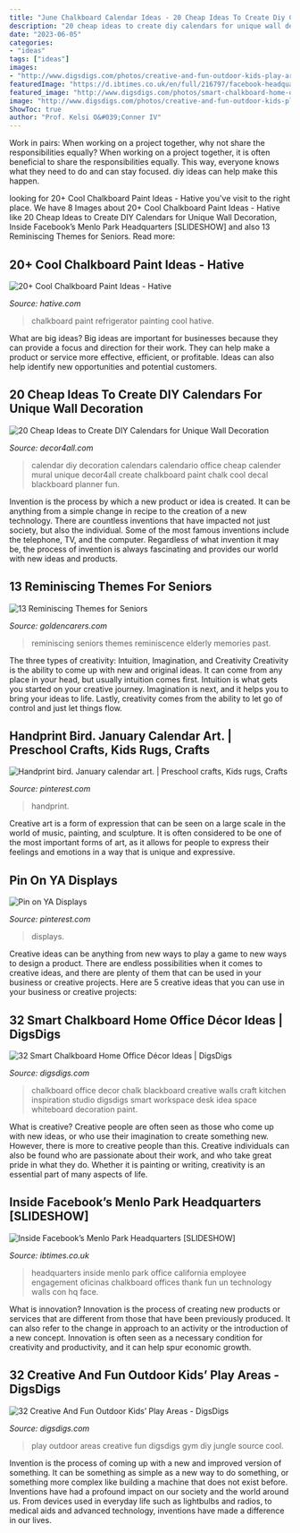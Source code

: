 ```yaml
---
title: "June Chalkboard Calendar Ideas - 20 Cheap Ideas To Create Diy Calendars For Unique Wall Decoration"
description: "20 cheap ideas to create diy calendars for unique wall decoration"
date: "2023-06-05"
categories:
- "ideas"
tags: ["ideas"]
images:
- "http://www.digsdigs.com/photos/creative-and-fun-outdoor-kids-play-areas-27.jpg"
featuredImage: "https://d.ibtimes.co.uk/en/full/216797/facebook-headquarters.jpg"
featured_image: "http://www.digsdigs.com/photos/smart-chalkboard-home-office-decor-ideas-32.jpg"
image: "http://www.digsdigs.com/photos/creative-and-fun-outdoor-kids-play-areas-27.jpg"
ShowToc: true
author: "Prof. Kelsi O&#039;Conner IV"
---
```



Work in pairs: When working on a project together, why not share the responsibilities equally?
When working on a project together, it is often beneficial to share the responsibilities equally. This way, everyone knows what they need to do and can stay focused. diy ideas can help make this happen.

	

		
looking for 20+ Cool Chalkboard Paint Ideas - Hative you've visit to the right place. We have 8 Images about 20+ Cool Chalkboard Paint Ideas - Hative like 20 Cheap Ideas to Create DIY Calendars for Unique Wall Decoration, Inside Facebook’s Menlo Park Headquarters [SLIDESHOW] and also 13 Reminiscing Themes for Seniors. Read more:
		
    
## 20+ Cool Chalkboard Paint Ideas - Hative

<img loading=lazy src="https://hative.com/wp-content/uploads/2014/09/chalkboard-paint-ideas/10-chalkboard-painting-on-a-refrigerator.jpg" onerror="this.onerror=null;this.src='https://tse1.mm.bing.net/th?id=OIP.DboN5Ldf0RG8QKba-MLc3QHaLH&amp;pid=15.1';" alt="20+ Cool Chalkboard Paint Ideas - Hative">

_Source: hative.com_

>chalkboard paint refrigerator painting cool hative. 

	

What are big ideas?
Big ideas are important for businesses because they can provide a focus and direction for their work. They can help make a product or service more effective, efficient, or profitable. Ideas can also help identify new opportunities and potential customers.

    
## 20 Cheap Ideas To Create DIY Calendars For Unique Wall Decoration

<img loading=lazy src="http://www.decor4all.com/wp-content/uploads/2016/01/wall-decoration-ideas-diy-calendar-16.jpg" onerror="this.onerror=null;this.src='https://tse2.mm.bing.net/th?id=OIP.HFx6oVqb3yq1wpfbAw70jgHaHa&amp;pid=15.1';" alt="20 Cheap Ideas to Create DIY Calendars for Unique Wall Decoration">

_Source: decor4all.com_

>calendar diy decoration calendars calendario office cheap calender mural unique decor4all create chalkboard paint chalk cool decal blackboard planner fun. 

	

Invention is the process by which a new product or idea is created. It can be anything from a simple change in recipe to the creation of a new technology. There are countless inventions that have impacted not just society, but also the individual. Some of the most famous inventions include the telephone, TV, and the computer. Regardless of what invention it may be, the process of invention is always fascinating and provides our world with new ideas and products.

    
## 13 Reminiscing Themes For Seniors

<img loading=lazy src="http://www.goldencarers.com/hero-images/20160221-reminiscing.jpg" onerror="this.onerror=null;this.src='https://tse3.mm.bing.net/th?id=OIP.yxRMPdnWXTsO_Xp6YiubZwHaKM&amp;pid=15.1';" alt="13 Reminiscing Themes for Seniors">

_Source: goldencarers.com_

>reminiscing seniors themes reminiscence elderly memories past. 

	

The three types of creativity: Intuition, Imagination, and Creativity
Creativity is the ability to come up with new and original ideas. It can come from any place in your head, but usually intuition comes first. Intuition is what gets you started on your creative journey. Imagination is next, and it helps you to bring your ideas to life. Lastly, creativity comes from the ability to let go of control and just let things flow.

    
## Handprint Bird. January Calendar Art. | Preschool Crafts, Kids Rugs, Crafts

<img loading=lazy src="http://i.pinimg.com/1200x/49/98/d8/4998d8149a4fe2acd0df3fcacc33b688.jpg" onerror="this.onerror=null;this.src='https://tse3.mm.bing.net/th?id=OIP.1y-CLzy6QKVuwSluobWb4AHaNK&amp;pid=15.1';" alt="Handprint bird. January calendar art. | Preschool crafts, Kids rugs, Crafts">

_Source: pinterest.com_

>handprint. 

	

Creative art is a form of expression that can be seen on a large scale in the world of music, painting, and sculpture. It is often considered to be one of the most important forms of art, as it allows for people to express their feelings and emotions in a way that is unique and expressive.

    
## Pin On YA Displays

<img loading=lazy src="https://i.pinimg.com/736x/b2/19/5b/b2195bad37adf4f7d9f9141a7aed750d.jpg" onerror="this.onerror=null;this.src='https://tse4.mm.bing.net/th?id=OIP.qJWyVPyGfEh5bJ70XFEgOwHaD4&amp;pid=15.1';" alt="Pin on YA Displays">

_Source: pinterest.com_

>displays. 

	

Creative ideas can be anything from new ways to play a game to new ways to design a product. There are endless possibilities when it comes to creative ideas, and there are plenty of them that can be used in your business or creative projects. Here are 5 creative ideas that you can use in your business or creative projects:

    
## 32 Smart Chalkboard Home Office Décor Ideas | DigsDigs

<img loading=lazy src="http://www.digsdigs.com/photos/smart-chalkboard-home-office-decor-ideas-32.jpg" onerror="this.onerror=null;this.src='https://tse2.mm.bing.net/th?id=OIP._i3wDr0De4u4_jNN-eI9HAHaLH&amp;pid=15.1';" alt="32 Smart Chalkboard Home Office Décor Ideas | DigsDigs">

_Source: digsdigs.com_

>chalkboard office decor chalk blackboard creative walls craft kitchen inspiration studio digsdigs smart workspace desk idea space whiteboard decoration paint. 

	

What is creative?
Creative people are often seen as those who come up with new ideas, or who use their imagination to create something new. However, there is more to creative people than this. Creative individuals can also be found who are passionate about their work, and who take great pride in what they do. Whether it is painting or writing, creativity is an essential part of many aspects of life.

    
## Inside Facebook’s Menlo Park Headquarters [SLIDESHOW]

<img loading=lazy src="https://d.ibtimes.co.uk/en/full/216797/facebook-headquarters.jpg" onerror="this.onerror=null;this.src='https://tse3.mm.bing.net/th?id=OIP.eQPlDEbYCgtjGHwg0xJTIwHaEy&amp;pid=15.1';" alt="Inside Facebook’s Menlo Park Headquarters [SLIDESHOW]">

_Source: ibtimes.co.uk_

>headquarters inside menlo park office california employee engagement oficinas chalkboard offices thank fun un technology walls con hq face. 

	

What is innovation?
Innovation is the process of creating new products or services that are different from those that have been previously produced. It can also refer to the change in approach to an activity or the introduction of a new concept. Innovation is often seen as a necessary condition for creativity and productivity, and it can help spur economic growth.

    
## 32 Creative And Fun Outdoor Kids’ Play Areas - DigsDigs

<img loading=lazy src="http://www.digsdigs.com/photos/creative-and-fun-outdoor-kids-play-areas-27.jpg" onerror="this.onerror=null;this.src='https://tse1.mm.bing.net/th?id=OIP.CGHq6DjqOrMrw6R5sohmHwAAAA&amp;pid=15.1';" alt="32 Creative And Fun Outdoor Kids’ Play Areas - DigsDigs">

_Source: digsdigs.com_

>play outdoor areas creative fun digsdigs gym diy jungle source cool. 

	

Invention is the process of coming up with a new and improved version of something. It can be something as simple as a new way to do something, or something more complex like building a machine that does not exist before. Inventions have had a profound impact on our society and the world around us. From devices used in everyday life such as lightbulbs and radios, to medical aids and advanced technology, inventions have made a difference in our lives.

